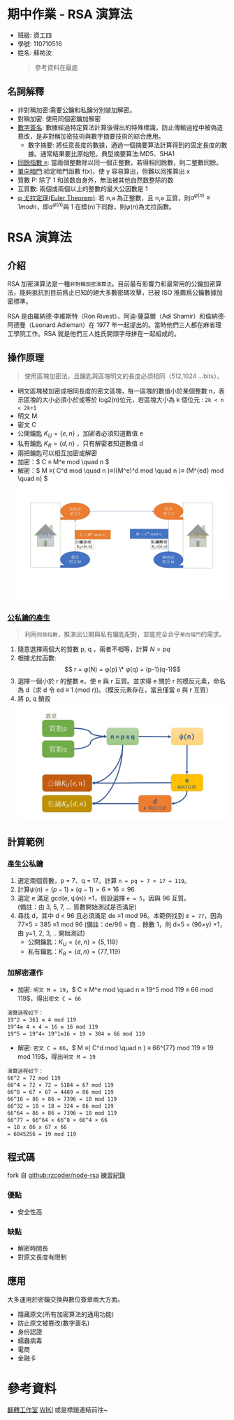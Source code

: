 # 期中作業 - RSA 演算法

- 班級: 資工四
- 學號: 110710516
- 姓名: 蘇祐汝
  > 參考資料在最底

## 名詞解釋

- 非對稱加密:需要公鑰和私鑰分別做加解密。
- 對稱加密: 使用同個密鑰加解密
- [數字簽名](): 數據經過特定算法計算後得出的特殊標識，防止傳輸過程中被偽造篡改，是非對稱加密技術與數字摘要技術的綜合應用。
  - 數字摘要: 將任意長度的數據，通過一個摘要算法計算得到的固定長度的數據。通常結果要比原始短。典型摘要算法:MD5、SHA1
- [同餘指數 ≡](https://zh.wikipedia.org/wiki/%E5%90%8C%E9%A4%98):
  當兩個整數除以同一個正整數，若得相同餘數，則二整數同餘。
- [單向暗門](https://ithelp.ithome.com.tw/m/articles/10225764):給定暗門函數 f(x)，使 y
  容易算出，但難以回推算出 x
- 質數 P: 除了 1 和該数自身外，無法被其他自然数整除的数
- 互質數: 兩個或兩個以上的整數的最大公因數是 1
- [φ 尤拉定理(Euler Theorem)](https://ithelp.ithome.com.tw/articles/10250721): 若 n,a
  為正整數，且 n,a 互質，則$a^{φ(n)}≡ 1 mod n$，即$a^{φ(n)}$與 1 在模(n)下同餘，則$φ(n)$為尤拉函數。

# RSA 演算法

## 介紹

RSA 加密演算法是一種`非對稱加密演算法`。目前最有影響力和最常用的公鑰加密算法，能夠抵抗到目前爲止已知的絕大多數密碼攻擊，已被 ISO
推薦爲公鑰數據加密標準。

RSA 是由羅納德·李維斯特（Ron Rivest）、阿迪·薩莫爾（Adi Shamir）和倫納德·阿德曼（Leonard Adleman）在 1977
年一起提出的。當時他們三人都在麻省理工學院工作。RSA 就是他們三人姓氏開頭字母拼在一起組成的。

## 操作原理

> 使用區塊加密法，且鑰匙與區塊明文的長度必須相同（512,1024 ...bits）。

- 明文區塊被加密成相同長度的密文區塊，每一區塊的數值小於某個整數 n，表示區塊的大小必須小於或等於 log2(n)位元，若區塊大小為 k 個位元 :
  `2k < n < 2k+1`
- 明文 M
- 密文 C
- 公開鑰匙 $K_U = \lbrace e, n \rbrace$ ，加密者必須知道數值 e
- 私有鑰匙 $K_R = \lbrace d, n \rbrace$ ，只有解密者知道數值 d
- 兩把鑰匙可以相互加密或解密
- 加密：$ C ≡ M^e mod \quad n $
- 解密：$ M ≡( C^d mod \quad n )≡((M^e)^d mod \quad n )≡ (M^{ed} mod \quad n) $
  ![](./encry.jpg)

### [公私鑰的產生](https://ithelp.ithome.com.tw/articles/10250721)

> 利用`同餘指數`，推演出公開與私有鑰匙配對，並能完全合乎`單向暗門`的需求。

1. 隨意選擇兩個大的質數 p, q ，兩者不相等，計算 $N=pq$
2. 根據尤拉函數:$$ r = φ(N) = φ(p) \* φ(q) = (p-1)(q-1)$$
3. 選擇一個小於 r 的整數 e，使 e 與 r 互質。並求得 e 關於 r 的模反元素，命名為 d（求 d 令 ed ≡ 1 (mod
   r))。（模反元素存在，當且僅當 e 與 r 互質）
4. 將 p, q 銷毀 ![keys.jpg](./keys.jpg)

## 計算範例

### 產生公私鑰

1. 選定兩個質數，p = 7、q = 17。計算 `n = pq = 7 × 17 = 119`。
2. 計算$ψ(n) = (p-1) × (q-1) = 6 × 16 = 96$
3. 選定 e 滿足 gcd(e, ψ(n)) =1，假設選擇 `e = 5`，因與 96 互質。\
   (備註：由 3, 5, 7, … 質數開始測試是否滿足)
4. 尋找 d，其中 d < 96 且必須滿足 de ≡1 mod 96。本範例找到 `d = 77`，因為 77×5 = 385 ≡1 mod 96
   (備註：de/96 = 商 .. 餘數 1，則 d×5 = (96×y) +1，由 y=1, 2, 3, .. 開始測試)
   - 公開鑰匙：$K_U = \lbrace e, n \rbrace = \lbrace 5, 119 \rbrace$
   - 私有鑰匙：$K_R = \lbrace d, n \rbrace = \lbrace 77, 119 \rbrace$

### 加解密運作

- 加密: `明文 M = 19`，$ C ≡ M^e mod \quad n ≡ 19^5 mod 119 ≡ 66 mod
  119$，得出`密文 C = 66`

```
演算過程如下：
19^2 = 361 ≡ 4 mod 119
19^4≡ 4 × 4 = 16 ≡ 16 mod 119
19^5 = 19^4× 19^1≡16 × 19 = 304 ≡ 66 mod 119
```

- 解密: `密文 C = 66`，$ M ≡( C^d mod \quad n ) ≡ 66^{77} mod 119 ≡ 19 mod
  119$，得出`明文 M = 19`

```
演算過程如下：
66^2 = 72 mod 119
66^4 = 72 × 72 = 5184 = 67 mod 119
66^8 = 67 × 67 = 4489 = 86 mod 119
66^16 = 86 × 86 = 7396 = 18 mod 119
66^32 = 18 × 18 = 324 = 86 mod 119
66^64 = 86 × 86 = 7396 = 18 mod 119
66^77 = 66^64 × 66^8 × 66^4 × 66
= 18 x 86 x 67 x 66
= 6845256 = 19 mod 119
```

## 程式碼

fork 自 [github:rzcoder/node-rsa](https://github.com/rzcoder/node-rsa)
[練習紀錄](https://github.com/ukarara/sa110a/tree/master/Mid/RSATest.md)

### 優點

- 安全性高

### 缺點

- 解密時間長
- 對原文長度有限制

## 應用

大多運用於密鑰交換與數位簽章兩大方面。

- 隱藏原文(所有加密算法的通用功能)
- 防止原文被篡改(數字簽名)
- 身份認證
- 蠕蟲病毒
- 電商
- 金融卡

# 參考資料

[翻轉工作室](http://www.tsnien.idv.tw/Security_WebBook/chap3/3-4%20RSA%20%E6%BC%94%E7%AE%97%E6%B3%95.html)
[WIKI](https://zh.wikipedia.org/wiki/RSA%E5%8A%A0%E5%AF%86%E6%BC%94%E7%AE%97%E6%B3%95)
或是標題連結前往~

